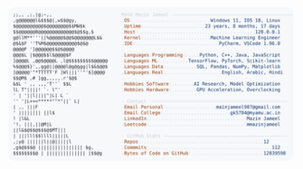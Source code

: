 <picture>
  <source srcset="https://raw.githubusercontent.com/mmazinjameel/mmazinjameel/main/dark_mode.svg?v=1753200839" media="(prefers-color-scheme: dark)">
  <img src="https://raw.githubusercontent.com/mmazinjameel/mmazinjameel/main/light_mode.svg?v=1753200839">
</picture>
